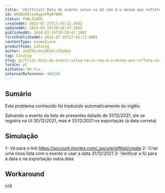 ```yaml
---
title: '[Giftlist] Data de evento salva na UI não é a mesma que reflete no bd'
id: 6PUBzRdtno8ypsPMg97B6K
status: PUBLISHED
createdAt: 2022-07-25T17:45:12.568Z
updatedAt: 2024-02-16T20:28:47.100Z
publishedAt: 2024-02-16T20:28:47.100Z
firstPublishedAt: 2022-07-25T17:45:13.009Z
contentType: knownIssue
productTeam: Catalog
author: 2mXZkbi0oi061KicTExNjo
tag: Catalog
slug: giftlist-data-de-evento-salva-na-ui-nao-e-a-mesma-que-reflete-no-bd
locale: pt
kiStatus: No Fix
internalReference: 402134
---
```


## Sumário

<div class="alert alert-info">
  <p>Este problema conhecido foi traduzido automaticamente do inglês.</p>
</div>


Salvando o evento da lista de presentes datado de 31/12/2021, ele se registra na UI 30/12/2021, mas é 31/12/2021 na exportação (a data correta)



## Simulação


1- Vá para o link https://account.myvtex.com/_secure/giftlist/create
2- Criar uma nova lista com o evento e usar a data 31/12/2021
3- Verificar a IU para a data e na exportação outra data



## Workaround


n/d

